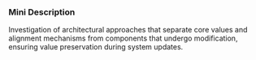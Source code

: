 ### Mini Description

Investigation of architectural approaches that separate core values and alignment mechanisms from components that undergo modification, ensuring value preservation during system updates.
